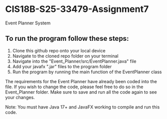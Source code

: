 # CIS18B-S25-33479-Assignment7
Event Planner System

## To run the program follow these steps:

1. Clone this github repo onto your local device
2. Navigate to the cloned repo folder on your terminal
3. Navigate into the "Event_Planner/src/EventPlanner.java" file
4. Add your javafx ".jar" files to the program folder
5. Run the program by running the main function of the EventPlanner class

The requirements for the Event Planner have already been coded into the file. If you wish to change the code, please feel free to do so in the Event_Planner folder. Make sure to save and run all the code again to see your changes.

Note: You must have Java 17+ and JavaFX working to compile and run this code.
